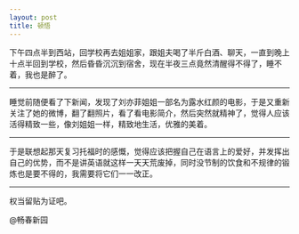 ```yaml
---
layout: post
title: 顿悟
---
```

  下午四点半到西站，回学校再去姐姐家，跟姐夫喝了半斤白酒、聊天，一直到晚上十点半回到学校，然后昏昏沉沉到宿舍，现在半夜三点竟然清醒得不得了，睡不着，我也是醉了。

  -----------------------

  睡觉前随便看了下新闻，发现了刘亦菲姐姐一部名为露水红颜的电影，于是又重新关注了她的微博，翻了翻照片，看了看电影简介，然后突然就精神了，觉得人应该活得精致一些，像刘姐姐一样，精致地生活，优雅的美着。

  -----------------------

  于是联想起那天复习托福时的感慨，觉得应该把握自己在语言上的爱好，并发挥出自己的优势，而不是讲英语就这样一天天荒废掉，同时没节制的饮食和不规律的锻炼也是要不得的，我需要将它们一一改正。

  -----------------------

  权当留贴为证吧。

  @畅春新园